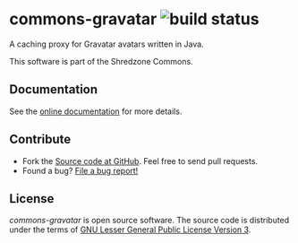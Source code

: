 # commons-gravatar ![build status](https://shredzone.org/badge/commons-gravatar.svg)

A caching proxy for Gravatar avatars written in Java.

This software is part of the Shredzone Commons.

## Documentation

See the [online documentation](https://shredzone.org/maven/commons-gravatar/) for more details.

## Contribute

* Fork the [Source code at GitHub](https://github.com/shred/commons-gravatar). Feel free to send pull requests.
* Found a bug? [File a bug report!](https://github.com/shred/commons-gravatar/issues)

## License

_commons-gravatar_ is open source software. The source code is distributed under the terms of [GNU Lesser General Public License Version 3](http://www.gnu.org/licenses/lgpl-3.0.html).
